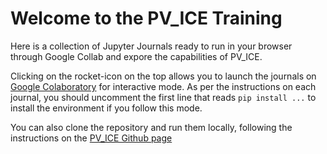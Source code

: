 # Welcome to the PV_ICE Training

Here is a collection of Jupyter Journals ready to run in your browser 
through Google Collab and expore the capabilities of PV_ICE.

Clicking on the rocket-icon on the top allows you to launch the journals on 
[Google Colaboratory](https://colab.research.google.com/) for interactive mode.
As per the instructions on each journal, you should uncomment the first line 
that reads `pip install ...`  to install the environment if you follow this mode.

You can also clone the repository and run them locally, following the 
instructions on the [PV_ICE Github page](https://github.com/NREL/PV_ICE)

```{tableofcontents}
```
